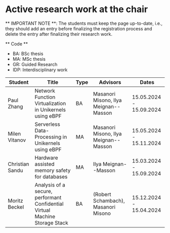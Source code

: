 # Active research work at the chair


** IMPORTANT NOTE **: The students must keep the page up-to-date, i.e., they should add an entry before finalizing the registration process and delete the entry after finalizing their research work.

** Code ** 
  - BA: BSc thesis
  - MA: MSc thesis
  - GR: Guided Research
  - IDP: Interdisciplinary work

| Student            | Title                                                                                 | Type | Advisors          | Dates |
| ------------------ | ------------------------------------------------------------------------------------- | ---- | ----------------- | --------------- |
| Paul Zhang         |       Network Function Virtualization in Unikernels using eBPF                                   | BA   | Masanori Misono, Ilya Meignan--Masson | 15.05.2024 - 15.09.2024 |
| Milen Vitanov      |  Serverless Data-Processing in Unikernels using eBPF                                       | MA   | Masanori Misono, Ilya Meignan--Masson | 15.05.2024 - 15.11.2024 |
| Christian Sandu    | Hardware assisted memory safety for databases | MA | Ilya Meignan--Masson | 15.03.2024 - 15.09.2024 |
| Moritz Beckel      | Analysis of a secure, performant Confidential Virtual Machine Storage Stack | BA |(Robert Schambach), Masanori Misono | 15.12.2024 - 15.04.2024 |
